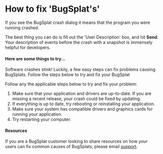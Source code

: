 # How to fix 'BugSplat's'

If you see the BugSplat crash dialog it means that the program you were running crashed.

The best thing you can do is fill out the 'User Description' box, and hit **Send**. Your description of events before the crash with a snapshot is immensely helpful for developers.

#### Here are some things to try...

Software crashes stink! Luckily, a few easy steps can fix problems causing BugSplats. Follow the steps below to try and fix your BugSplat

Follow any the applicable steps below to try and fix your problem:

1. Make sure that your application and drivers are up-to-date. If you are missing a recent release, your crash could be fixed by updating.
2. If everything is up to date, try rebooting or reinstalling your application.
3. Make sure your system has compatible drivers and graphics cards for running your application.
4. Try restarting your computer.

#### Resources

If you are a BugSplat customer looking to share resources on how your users can fix common causes of BugSplats, please email [support](mailto:support@bugspalt.com).

